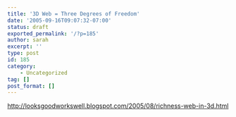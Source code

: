```yaml
---
title: '3D Web = Three Degrees of Freedom'
date: '2005-09-16T09:07:32-07:00'
status: draft
exported_permalink: '/?p=185'
author: sarah
excerpt: ''
type: post
id: 185
category:
    - Uncategorized
tag: []
post_format: []
---
```

http://looksgoodworkswell.blogspot.com/2005/08/richness-web-in-3d.html